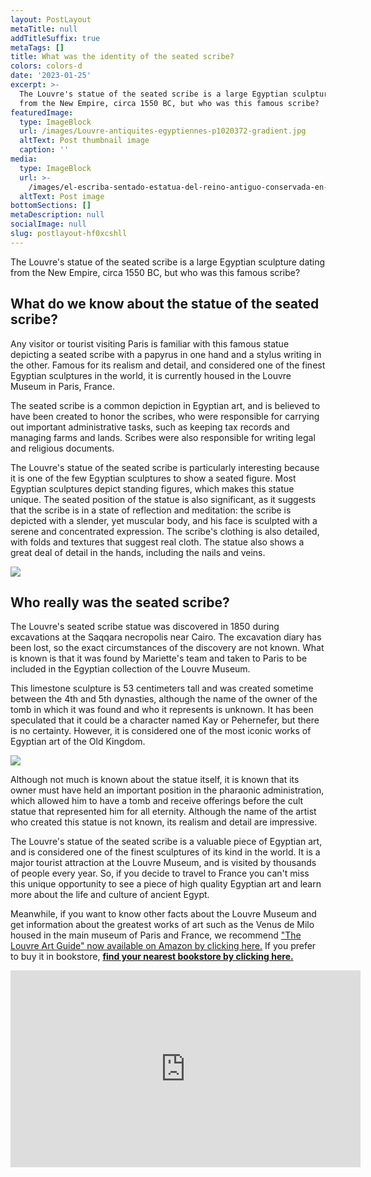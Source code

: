 ```yaml
---
layout: PostLayout
metaTitle: null
addTitleSuffix: true
metaTags: []
title: What was the identity of the seated scribe?
colors: colors-d
date: '2023-01-25'
excerpt: >-
  The Louvre's statue of the seated scribe is a large Egyptian sculpture dating
  from the New Empire, circa 1550 BC, but who was this famous scribe?
featuredImage:
  type: ImageBlock
  url: /images/Louvre-antiquites-egyptiennes-p1020372-gradient.jpg
  altText: Post thumbnail image
  caption: ''
media:
  type: ImageBlock
  url: >-
    /images/el-escriba-sentado-estatua-del-reino-antiguo-conservada-en-el-museo-del-louvre-paris_c3109549_1280x1280.jpg
  altText: Post image
bottomSections: []
metaDescription: null
socialImage: null
slug: postlayout-hf0xcshll
---
```

The Louvre's statue of the seated scribe is a large Egyptian sculpture dating from the New Empire, circa 1550 BC, but who was this famous scribe?

## What do we know about the statue of the seated scribe?

Any visitor or tourist visiting Paris is familiar with this famous statue depicting a seated scribe with a papyrus in one hand and a stylus writing in the other. Famous for its realism and detail, and considered one of the finest Egyptian sculptures in the world, it is currently housed in the Louvre Museum in Paris, France.

The seated scribe is a common depiction in Egyptian art, and is believed to have been created to honor the scribes, who were responsible for carrying out important administrative tasks, such as keeping tax records and managing farms and lands. Scribes were also responsible for writing legal and religious documents.

The Louvre's statue of the seated scribe is particularly interesting because it is one of the few Egyptian sculptures to show a seated figure. Most Egyptian sculptures depict standing figures, which makes this statue unique. The seated position of the statue is also significant, as it suggests that the scribe is in a state of reflection and meditation: the scribe is depicted with a slender, yet muscular body, and his face is sculpted with a serene and concentrated expression. The scribe's clothing is also detailed, with folds and textures that suggest real cloth. The statue also shows a great deal of detail in the hands, including the nails and veins.

![](https://historia.nationalgeographic.com.es/medio/2021/06/28/detalle-de-las-manos-del-escriba-a-punto-de-escribir-museo-del-louvre-paris_d5a28d34_800x600.jpg)

## Who really was the seated scribe?

The Louvre's seated scribe statue was discovered in 1850 during excavations at the Saqqara necropolis near Cairo. The excavation diary has been lost, so the exact circumstances of the discovery are not known. What is known is that it was found by Mariette's team and taken to Paris to be included in the Egyptian collection of the Louvre Museum.

This limestone sculpture is 53 centimeters tall and was created sometime between the 4th and 5th dynasties, although the name of the owner of the tomb in which it was found and who it represents is unknown. It has been speculated that it could be a character named Kay or Pehernefer, but there is no certainty. However, it is considered one of the most iconic works of Egyptian art of the Old Kingdom.

![](https://historia.nationalgeographic.com.es/medio/2021/06/28/el-escriba-sentado-estatua-del-reino-antiguo-conservada-en-el-museo-del-louvre-paris_c3109549_1280x1280.jpg)

Although not much is known about the statue itself, it is known that its owner must have held an important position in the pharaonic administration, which allowed him to have a tomb and receive offerings before the cult statue that represented him for all eternity. Although the name of the artist who created this statue is not known, its realism and detail are impressive.

The Louvre's statue of the seated scribe is a valuable piece of Egyptian art, and is considered one of the finest sculptures of its kind in the world. It is a major tourist attraction at the Louvre Museum, and is visited by thousands of people every year. So, if you decide to travel to France you can't miss this unique opportunity to see a piece of high quality Egyptian art and learn more about the life and culture of ancient Egypt.

Meanwhile, if you want to know other facts about the Louvre Museum and get information about the greatest works of art such as the Venus de Milo housed in the main museum of Paris and France, we recommend ["The Louvre Art Guide" now available on Amazon by clicking here.](https://www.amazon.es/dp/8418943424/) If you prefer to buy it in bookstore, [**find your nearest bookstore by clicking here.**](https://www.todostuslibros.com/libros/museo-del-louvre-guia-de-arte_978-84-18943-42-3)

<center><iframe width="560" height="315" src="https://www.youtube.com/embed/689jYvt7Jjg" title="YouTube video player" frameborder="0" allow="accelerometer; autoplay; clipboard-write; encrypted-media; gyroscope; picture-in-picture; web-share" allowfullscreen></iframe></center>


